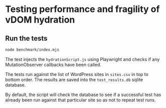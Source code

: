 # Testing performance and fragility of vDOM hydration

## Run the tests

```sh
node benchmark/index.mjs
```

The test injects the `hydrationScript.js` using Playwright and checks if any
MutationObserver callbacks have been called.

The tests run against the list of WordPress sites in `sites.csv` in top to
bottom order. The results are saved into the `test_results.db` sqlite database.

By default, the script will check the database to see if a
successful test has already been run against that particular site so as not to
repeat test runs.
